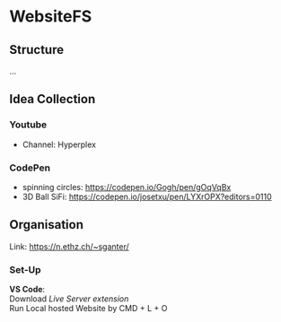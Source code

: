 # WebsiteFS

## Structure

...

## Idea Collection

### Youtube
 - Channel: Hyperplex

### CodePen

- spinning circles: https://codepen.io/Gogh/pen/gOqVqBx
- 3D Ball SiFi: https://codepen.io/josetxu/pen/LYXrOPX?editors=0110

## Organisation

Link: https://n.ethz.ch/~sganter/

### Set-Up

**VS Code**:  
Download _Live Server extension_  
Run Local hosted Website by CMD + L + O
